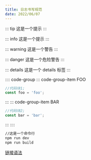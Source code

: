 ```yaml
---
title: 日志书写规范
date: 2022/06/07
---
```


::: tip
这是一个提示
:::

::: info
这是一个提示
:::

::: warning
这是一个警告
:::

::: danger
这是一个危险警告
:::

::: details
这是一个 details 标签
:::

<!-- 代码组的写法 -->

:::: code-group
::: code-group-item FOO

```js
//代码块1;
const foo = 'foo';
```

:::
::: code-group-item BAR

```js
//代码块2;
const bar = 'bar';
```

:::
::::

<!-- 单行代码写法 -->

```bash
//这是一个命令行
npm run dev
npm run build
```

[链接语法](https://www.bilibili.com/video/BV1As411R7e3?from=search&seid=8836255303393949866)
